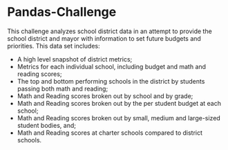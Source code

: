 # Pandas-Challenge
This challenge analyzes school district data in an attempt to provide the school district and mayor with information to set future budgets and priorities. This data set includes:
- A high level snapshot of district metrics;
- Metrics for each individual school, including budget and math and reading scores;
- The top and bottom performing schools in the district by students passing both math and reading;
- Math and Reading scores broken out by school and by grade;
- Math and Reading scores broken out by the per student budget at each school;
- Math and Reading scores broken out by small, medium and large-sized student bodies, and;
- Math and Reading scores at charter schools compared to district schools. 
